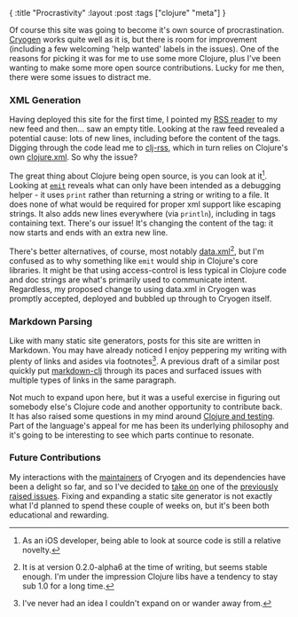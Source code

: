{
:title "Procrastivity"
:layout :post
:tags ["clojure" "meta"]
}

Of course this site was going to become it's own source of procrastination. [Cryogen](http://cryogenweb.org/) works quite well as it is, but there is room for improvement (including a few welcoming 'help wanted' labels in the issues). One of the reasons for picking it was for me to use some more Clojure, plus I've been wanting to make some more open source contributions. Lucky for me then, there were some issues to distract me.

### XML Generation

Having deployed this site for the first time, I pointed my [RSS reader](https://feedwrangler.net/) to my new feed and then... saw an empty title. Looking at the raw feed revealed a potential cause: lots of new lines, including before the content of the tags. Digging through the code lead me to [clj-rss](https://github.com/yogthos/clj-rss), which in turn relies on Clojure's own [clojure.xml](https://clojure.github.io/clojure/clojure.xml-api.html). So why the issue?

The great thing about Clojure being open source, is you can look at it[^oss]. Looking at [`emit`](https://github.com/clojure/clojure/blob/b9b1a094499b69a94bd47fc94c4f082d80239fa9/src/clj/clojure/xml.clj#L111) reveals what can only have been intended as a debugging helper - it uses `print` rather than returning a string or writing to a file. It does none of what would be required for proper xml support like escaping strings. It also adds new lines everywhere (via `println`), including in tags containing text. There's our issue! It's changing the content of the tag: it now starts and ends with an extra new line.

[^oss]: As an iOS developer, being able to look at source code is still a relative novelty.

There's better alternatives, of course, most notably [data.xml](https://github.com/clojure/data.xml)[^data], but I'm confused as to why something like `emit` would ship in Clojure's core libraries. It might be that using access-control is less typical in Clojure code and doc strings are what's primarily used to communicate intent. Regardless, my proposed change to using data.xml in Cryogen was promptly accepted, deployed and bubbled up through to Cryogen itself.

[^data]: It is at version 0.2.0-alpha6 at the time of writing, but seems stable enough. I'm under the impression Clojure libs have a tendency to stay sub 1.0 for a long time.

### Markdown Parsing

Like with many static site generators, posts for this site are written in Markdown. You may have already noticed I enjoy peppering my writing with plenty of links and asides via footnotes[^footnotes]. A previous draft of a similar post quickly put [markdown-clj](https://github.com/yogthos/markdown-clj) through its paces and surfaced issues with multiple types of links in the same paragraph.

[^footnotes]: I've never had an idea I couldn't expand on or wander away from.

Not much to expand upon here, but it was a useful exercise in figuring out somebody else's Clojure code and another opportunity to contribute back. It has also raised some questions in my mind around [Clojure and testing](https://puredanger.github.io/tech.puredanger.com/2013/08/31/clojure-and-testing/). Part of the language's appeal for me has been its underlying philosophy and it's going to be interesting to see which parts continue to resonate.


### Future Contributions

My interactions with the [maintainers](https://github.com/orgs/cryogen-project/people) of Cryogen and its dependencies have been a delight so far, and so I've decided to [take on](https://github.com/cryogen-project/cryogen-core) one of the [previously raised issues](https://github.com/cryogen-project/cryogen-core/issues/98). Fixing and expanding a static site generator is not exactly what I'd planned to spend these couple of weeks on, but it's been both educational and rewarding.
